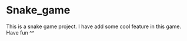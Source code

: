 # Snake_game
This is a snake game project. I have add some cool feature in this game. Have fun ^^  
